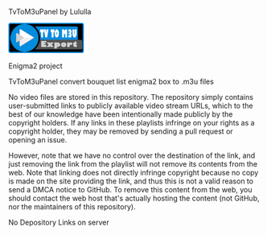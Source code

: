 TvToM3uPanel by Lululla

<img src="https://github.com/Belfagor2005/TvToM3u/blob/main/usr/lib/enigma2/python/Plugins/Extensions/TvToM3u/plugin.png">

Enigma2 project

TvToM3uPanel convert bouquet list enigma2 box to .m3u files


No video files are stored in this repository. The repository simply contains user-submitted links to publicly available video stream URLs, which to the best of our knowledge have been intentionally made publicly by the copyright holders. If any links in these playlists infringe on your rights as a copyright holder, they may be removed by sending a pull request or opening an issue.

However, note that we have no control over the destination of the link, and just removing the link from the playlist will not remove its contents from the web. Note that linking does not directly infringe copyright because no copy is made on the site providing the link, and thus this is not a valid reason to send a DMCA notice to GitHub. To remove this content from the web, you should contact the web host that's actually hosting the content (not GitHub, nor the maintainers of this repository).

No Depository Links on server
